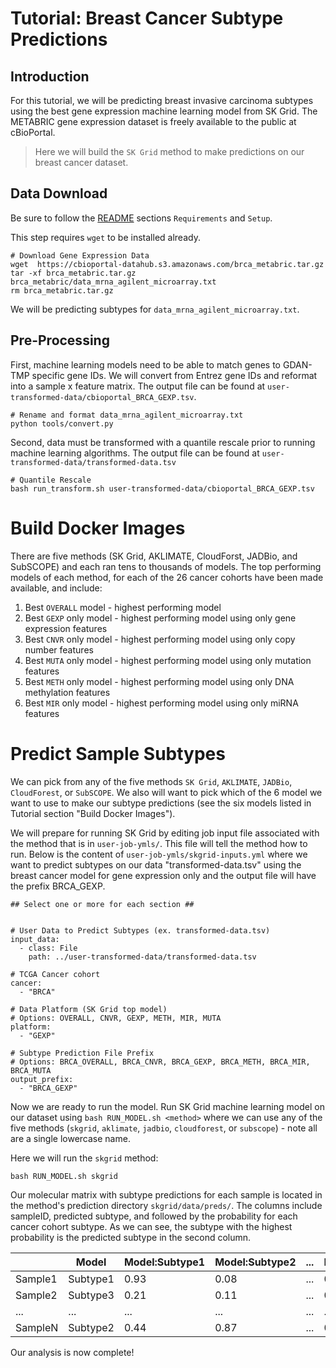 # Tutorial: Breast Cancer Subtype Predictions
## Introduction
For this tutorial, we will be predicting breast invasive carcinoma subtypes using the best gene expression machine learning model from SK Grid. The METABRIC gene expression dataset is freely available to the public at cBioPortal.

> Here we will build the `SK Grid` method to make predictions on our breast cancer dataset.

## Data Download
Be sure to follow the [README](../README.md) sections `Requirements` and `Setup`.

This step requires `wget` to be installed already.
```
# Download Gene Expression Data
wget  https://cbioportal-datahub.s3.amazonaws.com/brca_metabric.tar.gz
tar -xf brca_metabric.tar.gz brca_metabric/data_mrna_agilent_microarray.txt
rm brca_metabric.tar.gz
```

We will be predicting subtypes for `data_mrna_agilent_microarray.txt`.


## Pre-Processing
First, machine learning models need to be able to match genes to GDAN-TMP specific gene IDs. We will convert from Entrez gene IDs and reformat into a sample x feature matrix. The output file can be found at `user-transformed-data/cbioportal_BRCA_GEXP.tsv`.
```
# Rename and format data_mrna_agilent_microarray.txt
python tools/convert.py
```

Second, data must be transformed with a quantile rescale prior to running machine learning algorithms. The output file can be found at `user-transformed-data/transformed-data.tsv`
```
# Quantile Rescale
bash run_transform.sh user-transformed-data/cbioportal_BRCA_GEXP.tsv
```


# Build Docker Images
There are five methods (SK Grid, AKLIMATE, CloudForst, JADBio, and SubSCOPE) and each ran tens to thousands of models. The top performing models of each method, for each of the 26 cancer cohorts have been made available, and include:

1. Best `OVERALL` model - highest performing model
2. Best `GEXP` only model - highest performing model using only gene expression features
3. Best `CNVR` only model - highest performing model using only copy number features
4. Best `MUTA` only model - highest performing model using only mutation features
5. Best `METH` only model - highest performing model using only DNA methylation features
6. Best `MIR` only model - highest performing model using only miRNA features


# Predict Sample Subtypes
We can pick from any of the five methods `SK Grid`, `AKLIMATE`, `JADBio`, `CloudForest`, or `SubSCOPE`. We also will want to pick which of the 6 model we want to use to make our subtype predictions (see the six models listed in Tutorial section "Build Docker Images").

We will prepare for running SK Grid by editing job input file associated with the method that is in `user-job-ymls/`. This file will tell the method how to run. Below is the content of `user-job-ymls/skgrid-inputs.yml` where we want to predict subtypes on our data "transformed-data.tsv" using the breast cancer model for gene expression only and the output file will have the prefix BRCA_GEXP.
```
## Select one or more for each section ##


# User Data to Predict Subtypes (ex. transformed-data.tsv)
input_data:
  - class: File
    path: ../user-transformed-data/transformed-data.tsv

# TCGA Cancer cohort
cancer:
  - "BRCA"

# Data Platform (SK Grid top model)
# Options: OVERALL, CNVR, GEXP, METH, MIR, MUTA
platform:
  - "GEXP"

# Subtype Prediction File Prefix
# Options: BRCA_OVERALL, BRCA_CNVR, BRCA_GEXP, BRCA_METH, BRCA_MIR, BRCA_MUTA
output_prefix:
  - "BRCA_GEXP"
```

Now we are ready to run the model. Run SK Grid machine learning model on our dataset using `bash RUN_MODEL.sh <method>` where we can use any of the five methods (`skgrid`, `aklimate`, `jadbio`, `cloudforest`, or `subscope`) - note all are a single lowercase name.

Here we will run the `skgrid` method:
```
bash RUN_MODEL.sh skgrid
```

Our molecular matrix with subtype predictions for each sample is located in the method's prediction directory `skgrid/data/preds/`. The columns include sampleID, predicted subtype, and followed by the probability for each cancer cohort subtype. As we can see, the subtype with the highest probability is the predicted subtype in the second column.

|   | Model | Model:Subtype1 | Model:Subtype2 | ... | Model:SubtypeN |
|----|---|---| ---| ---| ---|
| Sample1 | Subtype1 | 0.93 | 0.08 | ... | 0.03 |
| Sample2  | Subtype3 | 0.21 | 0.11 | ... | 0.44
| ...  | ... | ... | ... | ... | ... |
| SampleN | Subtype2 | 0.44 | 0.87 | ... | 0.18 |

Our analysis is now complete!
